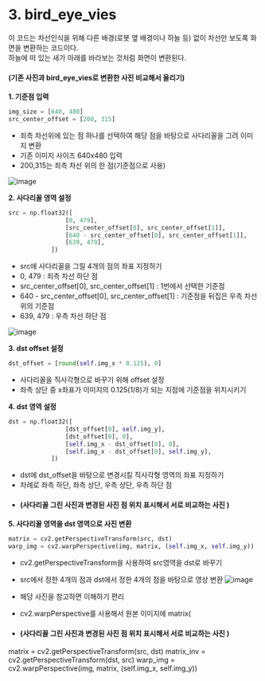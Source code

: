 # 3. bird_eye_vies
이 코드는 차선인식을 위해 다른 배경(로봇 옆 배경이나 하늘 등) 없이 차선만 보도록 화면을 변환하는 코드이다.  
하늘에 떠 있는 새가 아래를 바라보는 것처럼 화면이 변환된다.  

#### (기존 사진과 bird_eye_vies로 변환한 사진 비교해서 올리기)  

**1. 기준점 입력**
```python
img_size = [640, 480]
src_center_offset = [200, 315]
```
- 죄측 차선위에 있는 점 하나를 선택하여 해당 점을 바탕으로 사다리꼴을 그려 이미지 변환
- 기존 이미지 사이즈 640x480 입력
- 200,315는 죄측 차선 위의 한 점(기준점으로 사용)

![image](https://github.com/FASTFOOTS/MORAI_Simulation/assets/80691076/bb73a083-82fc-4459-9257-763a7a8e4b38)

  
**2. 사다리꼴 영역 설정**
```python
src = np.float32([
                [0, 479],
                [src_center_offset[0], src_center_offset[1]],
                [640 - src_center_offset[0], src_center_offset[1]],
                [639, 479],
            ])
```
- src에 사다리꼴을 그릴 4개의 점의 좌표 지정하기
- 0, 479 : 죄측 차선 하단 점
- src_center_offset[0], src_center_offset[1] : 1번에서 선택한 기준점
- 640 - src_center_offset[0], src_center_offset[1] : 기준점을 뒤집은 우측 차선 위의 기준점
- 639, 479 : 우측 차선 하단 점

![image](https://github.com/FASTFOOTS/MORAI_Simulation/assets/80691076/1ef564c1-d0be-4c07-b72b-c82efe9ce269)


**3. dst offset 설정**
```python
dst_offset = [round(self.img_x * 0.125), 0]
```
- 사다리꼴을 직사각형으로 바꾸기 위해 offset 설정
- 좌측 상단 중 x좌표가 이미지의 0.125(1/8)가 되는 지점에 기준점을 위치시키기
  
**4. dst 영역 설정**
```python
dst = np.float32([
                [dst_offset[0], self.img_y],
                [dst_offset[0], 0],
                [self.img_x - dst_offset[0], 0],
                [self.img_x - dst_offset[0], self.img_y],
            ])
```
- dst에 dst_offset을 바탕으로 변경시킬 직사각형 영역의 좌표 지정하기
- 차례로 좌측 하단, 좌측 상단, 우측 상단, 우측 하단 점
- #### (사다리꼴 그린 사진과 변경된 사진 점 위치 표시해서 서로 비교하는 사진 )


**5. 사다리꼴 영역을 dst 영역으로 사진 변환**
```python
matrix = cv2.getPerspectiveTransform(src, dst)
warp_img = cv2.warpPerspective(img, matrix, (self.img_x, self.img_y))
```
- cv2.getPerspectiveTransform을 사용하여 src영역을 dst로 바꾸기
- src에서 정한 4개의 점과 dst에서 정한 4개의 점을 바탕으로 영상 변환
![image](https://github.com/FASTFOOTS/MORAI_Simulation/assets/108729047/365cd64c-07e0-4c62-93b2-ad8db2ff715e)
- 해당 사진을 참고하면 이해하기 편리
   
- cv2.warpPerspective를 사용해서 원본 이미지에 matrix(
 
- #### (사다리꼴 그린 사진과 변경된 사진 점 위치 표시해서 서로 비교하는 사진 )


matrix = cv2.getPerspectiveTransform(src, dst)
        matrix_inv = cv2.getPerspectiveTransform(dst, src)
        warp_img = cv2.warpPerspective(img, matrix, (self.img_x, self.img_y))
